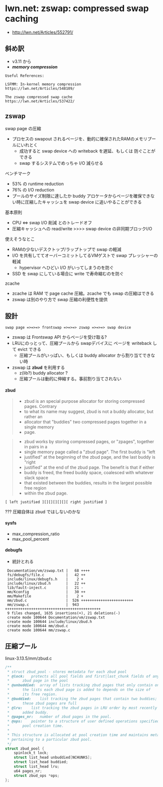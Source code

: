 # lwn.net: zswap: compressed swap caching

 * http://lwn.net/Articles/552791/

## 斜め訳

 * v3.11 から
 * ___memory compression___

``` 
Useful References:

LSFMM: In-kernel memory compression
https://lwn.net/Articles/548109/

The zswap compressed swap cache
https://lwn.net/Articles/537422/
```

## zswap

swap page の圧縮

 * プロセスの swapout されるページを、動的に確保されたRAMのメモリプールにいれとく
   * 成功すると swap device への writeback を遅延、もしくは 防ぐことができる
   * swap するシステムでめっちゃ I/O 減らせる

ベンチマーク

 * 53% の runtime reduction
 * 76% の I/O reduction
 * プールのサイズ制限に達したか buddy アロケータからページを確保できない時に圧縮したキャッシュを swap device に追いやることができる

基本原則

 * CPU <=> swap I/O 削減 とのトレードオフ
 * 圧縮キャッシュへの read/write >>>> swap device の非同期ブロックI/O

使えそうなとこ

 * RAMの少ないデスクトップ/ラップトップで swap の軽減
 * I/O を共有しててオーバーコミットしてるVMゲストで swap プレッシャーの軽減
   * hypervisor へひどい I/O がいってしまうのを防ぐ
 * SSD を swap にしている場合に write で寿命縮むのを防ぐ

zcache

 * zcache は RAM で page cache 圧縮。zcache でも swap の圧縮はできる
 * zswap は別のやり方で swap 圧縮の利便性を提供

## 設計

```
swap page =>=>=> frontswap =>=>=> zswap =>=>=> swap device
```

 * zswap は Frontswap API からページを受け取る?
 * LRUにのっとって、圧縮プールから swapデバイスに ページを writeback して evict できる
   * 圧縮プールがいっぱい、もしくは buddy allocator から割り当てできない時
 * zswap は __zbud__ を利用する
   * z(lib?) buddy allocator ?
   * 圧縮プールは動的に伸縮する。事前割り当てされない

#### zbud   

> * zbud is an special purpose allocator for storing compressed pages.  Contrary
> * to what its name may suggest, zbud is not a buddy allocator, but rather an
> * allocator that "buddies" two compressed pages together in a single memory
> * page.

> * zbud works by storing compressed pages, or "zpages", together in pairs in a
> * single memory page called a "zbud page".  The first buddy is "left
> * justified" at the beginning of the zbud page, and the last buddy is "right
> * justified" at the end of the zbud page.  The benefit is that if either
> * buddy is freed, the freed buddy space, coalesced with whatever slack space
> * that existed between the buddies, results in the largest possible free region
> * within the zbud page.

```
[ left justified ][][][][][][ right justified ]
```

??? 圧縮自体は zbud ではしないのかな

#### sysfs 
 
 * max_compression_ratio
 * max_pool_percent

#### debugfs

 * 統計とれる

```
 Documentation/vm/zswap.txt |   68 ++++
 fs/debugfs/file.c          |   42 ++
 include/linux/debugfs.h    |    2 +
 include/linux/zbud.h       |   22 ++
 lib/fault-inject.c         |   21 -
 mm/Kconfig                 |   30 ++
 mm/Makefile                |    2 +
 mm/zbud.c                  |  526 ++++++++++++++++++++++++
 mm/zswap.c                 |  943 ++++++++++++++++++++++++++++++++++++++++++++
 9 files changed, 1635 insertions(+), 21 deletions(-)
 create mode 100644 Documentation/vm/zswap.txt
 create mode 100644 include/linux/zbud.h
 create mode 100644 mm/zbud.c
 create mode 100644 mm/zswap.c
```

## 圧縮プール

linux-3.13.5/mm/zbud.c

```c
/**
 * struct zbud_pool - stores metadata for each zbud pool
 * @lock:	protects all pool fields and first|last_chunk fields of any
 *		zbud page in the pool
 * @unbuddied:	array of lists tracking zbud pages that only contain one buddy;
 *		the lists each zbud page is added to depends on the size of
 *		its free region.
 * @buddied:	list tracking the zbud pages that contain two buddies;
 *		these zbud pages are full
 * @lru:	list tracking the zbud pages in LRU order by most recently
 *		added buddy.
 * @pages_nr:	number of zbud pages in the pool.
 * @ops:	pointer to a structure of user defined operations specified at
 *		pool creation time.
 *
 * This structure is allocated at pool creation time and maintains metadata
 * pertaining to a particular zbud pool.
 */
struct zbud_pool {
	spinlock_t lock;
	struct list_head unbuddied[NCHUNKS];
	struct list_head buddied;
	struct list_head lru;
	u64 pages_nr;
	struct zbud_ops *ops;
};
```

